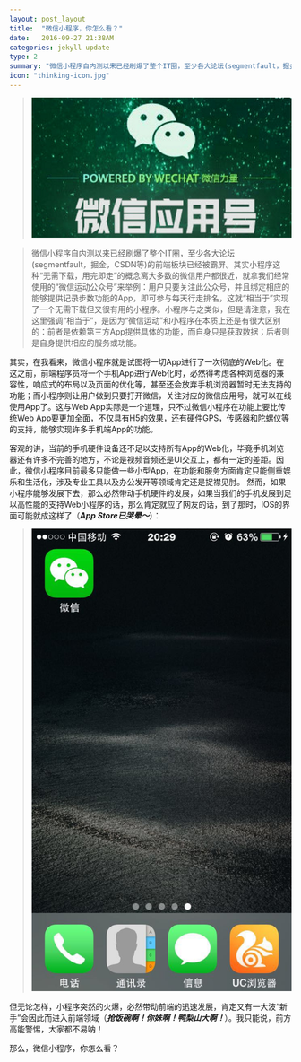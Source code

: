 ```yaml
---
layout: post_layout
title:  "微信小程序，你怎么看？"
date:   2016-09-27 21:38AM
categories: jekyll update
type: 2
summary: "微信小程序自内测以来已经刷爆了整个IT圈，至少各大论坛(segmentfault，掘金，CSDN等)的前端板块已经被霸屏。"
icon: "thinking-icon.jpg"
---
```

> ![](/../img/wexinapp/wexinapp.png)

>微信小程序自内测以来已经刷爆了整个IT圈，至少各大论坛(segmentfault，掘金，CSDN等)的前端板块已经被霸屏。其实小程序这种“无需下载，用完即走”的概念离大多数的微信用户都很近，就拿我们经常使用的“微信运动公众号”来举例：用户只要关注此公众号，并且绑定相应的能够提供记录步数功能的App，即可参与每天行走排名，这就“相当于”实现了一个无需下载但又很有用的小程序。小程序与之类似，但是请注意，我在这里强调“相当于”，是因为“微信运动”和小程序在本质上还是有很大区别的：前者是依赖第三方App提供具体的功能，而自身只是获取数据；后者则是自身提供相应的服务或功能。


其实，在我看来，微信小程序就是试图将一切App进行了一次彻底的Web化。在这之前，前端程序员将一个手机App进行Web化时，必然得考虑各种浏览器的兼容性，响应式的布局以及页面的优化等，甚至还会放弃手机浏览器暂时无法支持的功能；而小程序则让用户做到只要打开微信，关注对应的微信应用号，就可以在线使用App了。这与Web App实际是一个道理，只不过微信小程序在功能上要比传统Web App要更加全面，不仅具有H5的效果，还有硬件GPS，传感器和陀螺仪等的支持，能够实现许多手机端App的功能。

客观的讲，当前的手机硬件设备还不足以支持所有App的Web化，毕竟手机浏览器还有许多不完善的地方，不论是视频音频还是UI交互上，都有一定的差距。因此，微信小程序目前最多只能做一些小型App，在功能和服务方面肯定只能侧重娱乐和生活化，涉及专业工具以及办公发开等领域肯定还是捉襟见肘。
然而，如果小程序能够发展下去，那么必然带动手机硬件的发展，如果当我们的手机发展到足以高性能的支持Web小程序的话，那么肯定就应了网友的话，到了那时，IOS的界面可能就成这样了（***App Store已哭晕～***）：

> ![](/../img/wexinapp/iphone.png)

但无论怎样，小程序突然的火爆，必然带动前端的迅速发展，肯定又有一大波“新手”会因此而进入前端领域（***抢饭碗啊！你妹啊！鸭梨山大啊！***）。我只能说，前方高能警惕，大家都不易呐！

那么，微信小程序，你怎么看？

